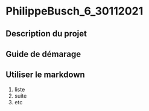 # PhilippeBusch_6_30112021

## Description du projet

## Guide de démarage

## Utiliser le markdown

1. liste
1. suite
1. etc
